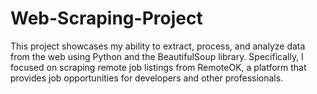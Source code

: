 # Web-Scraping-Project
This project showcases my ability to extract, process, and analyze data from the web using Python and the BeautifulSoup library. Specifically, I focused on scraping remote job listings from RemoteOK, a platform that provides job opportunities for developers and other professionals.

